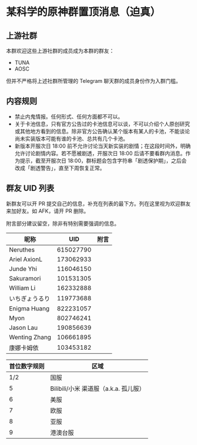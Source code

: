 # 某科学的原神群置顶消息（迫真）

## 上游社群

本群欢迎这些上游社群的成员成为本群的群友：

- TUNA
- AOSC

但并不严格将上述社群所管理的 Telegram 聊天群的成员身份作为入群门槛。

## 内容规则

- 禁止内鬼情报。任何形式、任何方面都不可以。
- 关于卡池信息，只有官方公告过的卡池信息可以谈，不可以介绍个人原创研究或其他地方看到的信息。除非官方公告确认某个版本有某人的卡池，不能谈论尚未实装版本可能有谁的卡池、总共有几个卡池。
- 新版本开服次日 18:00 前不允许讨论当天新实装的剧情；在这段时间外，明确允许讨论剧情内容。若不愿被剧透，开服次日 18:00 后请不要看群内消息。作为提示，截至开服次日 18:00，群标题会包含字符串「剧透保护期」，之后会改成「剧透警告」，直至下周恢复正常。

## 群友 UID 列表

新群友可以开 PR 提交自己的信息，补充在列表的最下方。列在这里视为欢迎群友来加好友。如 AFK，请开 PR 删除。

附言部分建议留空，除非有特别需要强调的信息。

昵称 | UID | 附言
--- | --- | ---
Neruthes | 615027790 | 
Ariel AxionL | 173062933 |
Junde Yhi | 116046150 |
Sakuramori | 101531305 |
William Li | 162332888 |
いちぎょうるり | 119773688 |
Enigma Huang | 822231057 |
Myon | 802746241 |
Jason Lau | 190856639 |
Wenting Zhang | 106661895 |
康娜卡姆依 | 103453182 |

首位数字规则 | 区域
--- | ---
1/2 | 国服
5 | Bilibili/小米 渠道服（a.k.a. 孤儿服）
6 | 美服
7 | 欧服
8 | 亚服
9 | 港澳台服
